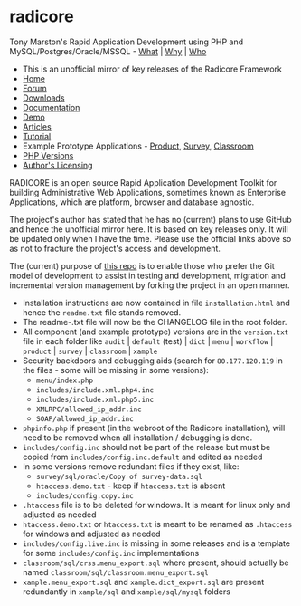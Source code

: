 # radicore
Tony Marston's Rapid Application Development using PHP and MySQL/Postgres/Oracle/MSSQL - [What](http://www.radicore.org/whatisradicore.php) | [Why](http://www.radicore.org/whyradicore.php) | [Who](http://www.radicore.org/whocanuseradicore.php)

* This is an unofficial mirror of key releases of the Radicore Framework
* [Home](http://www.radicore.org)
* [Forum](http://www.radicore.org/fud/)
* [Downloads](http://www.radicore.org/downloads.php)
* [Documentation](http://www.radicore.org/documentation.php)
* [Demo](http://www.radicore.org/demo.php)
* [Articles](http://www.radicore.org/archive.php?article_type_id=AR)
* [Tutorial](http://www.radicore.org/tutorial.php)
* Example Prototype Applications - [Product](http://www.tonymarston.net/php-mysql/product-prototype.html), [Survey](http://www.tonymarston.net/php-mysql/survey-prototype.html), [Classroom](http://www.tonymarston.net/php-mysql/classroom-prototype.html)
* [PHP Versions](http://www.tonymarston.net/php-mysql/support-for-php4-and-php7.html)
* [Author's Licensing](http://www.radicore.org/licensing.php)

RADICORE is an open source Rapid Application Development Toolkit for building Administrative Web Applications, sometimes known as Enterprise Applications, which are platform, browser and database agnostic.

The project's author has stated that he has no (current) plans to use GitHub and hence the unofficial mirror here. It is based on key releases only. It will be updated only when I have the time. Please use the official links above so as not to fracture the project's access and development.

The (current) purpose of [this repo](https://github.com/apmuthu/radicore) is to enable those who prefer the Git model of development to assist in testing and development, migration and incremental version management by forking the project in an open manner.

* Installation instructions are now contained in file `installation.html` and hence the `readme.txt` file stands removed.
* The readme-<YYYY-MM-DD>.txt file will now be the CHANGELOG file in the root folder.
* All component (and example prototype) versions are in the `version.txt` file in each folder like `audit` | `default` (test) | `dict` | `menu` | `workflow` | `product` | `survey` | `classroom` | `xample`
* Security backdoors and debugging aids (search for `80.177.120.119` in the files - some will be missing in some versions):
  * `menu/index.php`
  * `includes/include.xml.php4.inc`
  * `includes/include.xml.php5.inc`
  * `XMLRPC/allowed_ip_addr.inc`
  * `SOAP/allowed_ip_addr.inc`
* `phpinfo.php` if present (in the webroot of the Radicore installation), will need to be removed when all installation / debugging is done.
* `includes/config.inc` should not be part of the release but must be copied from `includes/config.inc.default` and edited as needed
* In some versions remove redundant files if they exist, like:
  * `survey/sql/oracle/Copy of survey-data.sql`
  * `htaccess.demo.txt` - keep if `htaccess.txt` is absent
  * `includes/config.copy.inc`
* `.htaccess` file is to be deleted for windows. It is meant for linux only and adjusted as needed
* `htaccess.demo.txt` or `htaccess.txt` is meant to be renamed as `.htaccess` for windows and adjusted as needed
* `includes/config.live.inc` is missing in some releases and is a template for some `includes/config.inc` implementations
* `classroom/sql/crss.menu_export.sql` where present, should actually be named `classroom/sql/classroom.menu_export.sql`
* `xample.menu_export.sql` and `xample.dict_export.sql` are present redundantly in `xample/sql` and `xample/sql/mysql` folders
